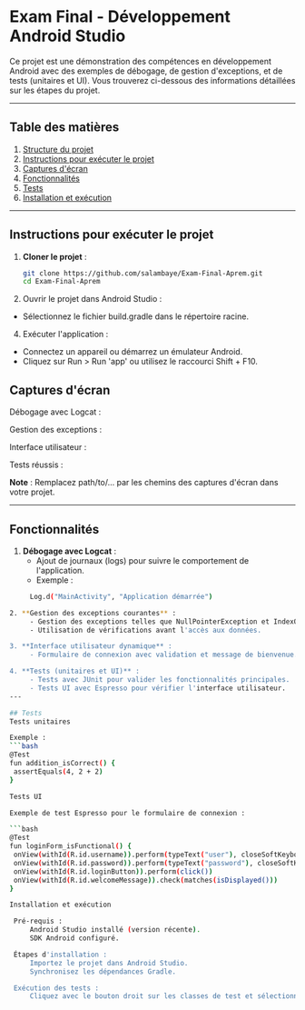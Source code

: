 # Exam Final - Développement Android Studio

Ce projet est une démonstration des compétences en développement Android avec des exemples de débogage, de gestion d'exceptions, et de tests (unitaires et UI). Vous trouverez ci-dessous des informations détaillées sur les étapes du projet.

---

## Table des matières

1. [Structure du projet](#structure-du-projet)
2. [Instructions pour exécuter le projet](#instructions-pour-exécuter-le-projet)
3. [Captures d'écran](#captures-décran)
4. [Fonctionnalités](#fonctionnalités)
5. [Tests](#tests)
6. [Installation et exécution](#installation-et-exécution)

---


## Instructions pour exécuter le projet

1. **Cloner le projet** :
   ```bash
   git clone https://github.com/salambaye/Exam-Final-Aprem.git
   cd Exam-Final-Aprem

2. Ouvrir le projet dans Android Studio :
- Sélectionnez le fichier build.gradle dans le répertoire racine.

4. Exécuter l'application :
- Connectez un appareil ou démarrez un émulateur Android.
- Cliquez sur Run > Run 'app' ou utilisez le raccourci Shift + F10.

## Captures d'écran
Débogage avec Logcat :

Gestion des exceptions :

Interface utilisateur :

Tests réussis :

**Note** : Remplacez path/to/... par les chemins des captures d'écran dans votre projet.

---
## Fonctionnalités

1.  **Débogage avec Logcat** :
      - Ajout de journaux (logs) pour suivre le comportement de l'application.
      - Exemple :
   ```bash
        Log.d("MainActivity", "Application démarrée")

2. **Gestion des exceptions courantes** :
        - Gestion des exceptions telles que NullPointerException et IndexOutOfBoundsException.
        - Utilisation de vérifications avant l'accès aux données.

3. **Interface utilisateur dynamique** :
        - Formulaire de connexion avec validation et message de bienvenue.

4. **Tests (unitaires et UI)** :
        - Tests avec JUnit pour valider les fonctionnalités principales.
        - Tests UI avec Espresso pour vérifier l'interface utilisateur.
---

## Tests
Tests unitaires

Exemple :
   ```bash
@Test
fun addition_isCorrect() {
    assertEquals(4, 2 + 2)
}

Tests UI

Exemple de test Espresso pour le formulaire de connexion :

   ```bash
@Test
fun loginForm_isFunctional() {
    onView(withId(R.id.username)).perform(typeText("user"), closeSoftKeyboard())
    onView(withId(R.id.password)).perform(typeText("password"), closeSoftKeyboard())
    onView(withId(R.id.loginButton)).perform(click())
    onView(withId(R.id.welcomeMessage)).check(matches(isDisplayed()))
}

Installation et exécution

    Pré-requis :
        Android Studio installé (version récente).
        SDK Android configuré.

    Étapes d'installation :
        Importez le projet dans Android Studio.
        Synchronisez les dépendances Gradle.

    Exécution des tests :
        Cliquez avec le bouton droit sur les classes de test et sélectionnez Run Tests.


